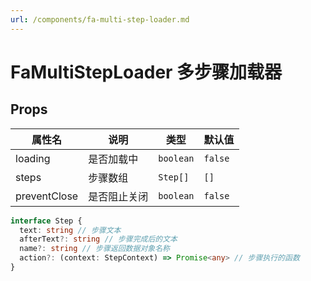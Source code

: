 ```yaml
---
url: /components/fa-multi-step-loader.md
---
```

# FaMultiStepLoader 多步骤加载器 &#x20;

## Props

| 属性名       | 说明         | 类型      | 默认值  |
| ------------ | ------------ | --------- | ------- |
| loading      | 是否加载中   | `boolean` | `false` |
| steps        | 步骤数组     | `Step[]`  | `[]`    |
| preventClose | 是否阻止关闭 | `boolean` | `false` |

```ts
interface Step {
  text: string // 步骤文本
  afterText?: string // 步骤完成后的文本
  name?: string // 步骤返回数据对象名称
  action?: (context: StepContext) => Promise<any> // 步骤执行的函数
}
```
